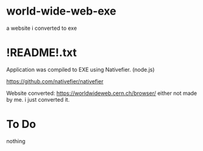 # world-wide-web-exe
a website i converted to exe

# !README!.txt
Application was compiled to EXE using Nativefier. (node.js)

https://github.com/nativefier/nativefier

Website converted: https://worldwideweb.cern.ch/browser/
either not made by me. i just converted it.

# To Do
nothing
